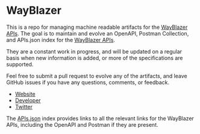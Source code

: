 # WayBlazerThis is a repo for managing machine readable artifacts for the [WayBlazer APIs](https://www.wayblazer.ai). The goal is to maintain and evolve an OpenAPI, Postman Collection, and APIs.json index for the [WayBlazer APIs](https://www.wayblazer.ai).They are a constant work in progress, and will be updated on a regular basis when new information is added, or more of the specifications are supported.Feel free to submit a pull request to evolve any of the artifacts, and leave GitHub issues if you have any questions, comments, or feedback.- [Website](https://www.wayblazer.ai)- [Developer](https://www.wayblazer.ai)- [Twitter](https://twitter.com/WayBlazer)The [APIs.json](https://github.com/api-evangelist/wayblazer/blob/master/apis.json) index provides links to all the relevant links for the WayBlazer APIs, including the OpenAPI and Postman if they are present.